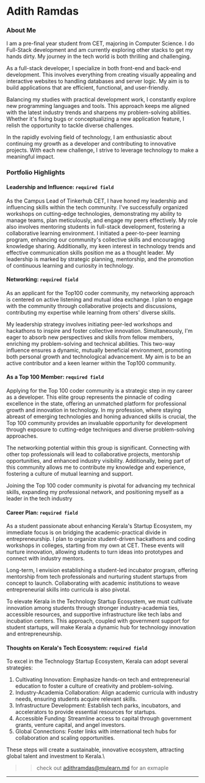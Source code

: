 # Adith Ramdas

### About Me

I am a pre-final year student from CET, majoring in Computer Science. I do Full-Stack development and am currently exploring other stacks to get my hands dirty. My journey in the tech world is both thrilling and challenging.

As a full-stack developer, I specialize in both front-end and back-end development. This involves everything from creating visually appealing and interactive websites to handling databases and server logic. My aim is to build applications that are efficient, functional, and user-friendly.

Balancing my studies with practical development work, I constantly explore new programming languages and tools. This approach keeps me aligned with the latest industry trends and sharpens my problem-solving abilities. Whether it's fixing bugs or conceptualizing a new application feature, I relish the opportunity to tackle diverse challenges.

In the rapidly evolving field of technology, I am enthusiastic about continuing my growth as a developer and contributing to innovative projects. With each new challenge, I strive to leverage technology to make a meaningful impact.

### Portfolio Highlights



#### Leadership and Influence: `required field`
As the Campus Lead of Tinkerhub CET, I have honed my leadership and influencing skills within the tech community. I've successfully organized workshops on cutting-edge technologies, demonstrating my ability to manage teams, plan meticulously, and engage my peers effectively. My role also involves mentoring students in full-stack development, fostering a collaborative learning environment. I initiated a peer-to-peer learning program, enhancing our community's collective skills and encouraging knowledge sharing. Additionally, my keen interest in technology trends and effective communication skills position me as a thought leader. My leadership is marked by strategic planning, mentorship, and the promotion of continuous learning and curiosity in technology.

#### Networking: `required field`

As an applicant for the Top100 coder community, my networking approach is centered on active listening and mutual idea exchange. I plan to engage with the community through collaborative projects and discussions, contributing my expertise while learning from others' diverse skills.

My leadership strategy involves initiating peer-led workshops and hackathons to inspire and foster collective innovation. Simultaneously, I'm eager to absorb new perspectives and skills from fellow members, enriching my problem-solving and technical abilities. This two-way influence ensures a dynamic, mutually beneficial environment, promoting both personal growth and technological advancement. My aim is to be an active contributor and a keen learner within the Top100 community.

#### As a Top 100 Member: `required field`

Applying for the Top 100 coder community is a strategic step in my career as a developer. This elite group represents the pinnacle of coding excellence in the state, offering an unmatched platform for professional growth and innovation in technology. In my profession, where staying abreast of emerging technologies and honing advanced skills is crucial, the Top 100 community provides an invaluable opportunity for development through exposure to cutting-edge techniques and diverse problem-solving approaches.

The networking potential within this group is significant. Connecting with other top professionals will lead to collaborative projects, mentorship opportunities, and enhanced industry visibility. Additionally, being part of this community allows me to contribute my knowledge and experience, fostering a culture of mutual learning and support.

Joining the Top 100 coder community is pivotal for advancing my technical skills, expanding my professional network, and positioning myself as a leader in the tech industry

#### Career Plan: `required field`

As a student passionate about enhancing Kerala's Startup Ecosystem, my immediate focus is on bridging the academic-practical divide in entrepreneurship. I plan to organize student-driven hackathons and coding workshops in colleges, starting from my own at CET. These events will nurture innovation, allowing students to turn ideas into prototypes and connect with industry mentors.

Long-term, I envision establishing a student-led incubator program, offering mentorship from tech professionals and nurturing student startups from concept to launch. Collaborating with academic institutions to weave entrepreneurial skills into curricula is also pivotal.

To elevate Kerala in the Technology Startup Ecosystem, we must cultivate innovation among students through stronger industry-academia ties, accessible resources, and supportive infrastructure like tech labs and incubation centers. This approach, coupled with government support for student startups, will make Kerala a dynamic hub for technology innovation and entrepreneurship.

#### Thoughts on Kerala's Tech Ecosystem: `required field`

To excel in the Technology Startup Ecosystem, Kerala can adopt several strategies:
1) Cultivating Innovation: Emphasize hands-on tech and entrepreneurial education to foster a culture of creativity and problem-solving.
2) Industry-Academia Collaboration: Align academic curricula with industry needs, ensuring students acquire relevant skills.
3) Infrastructure Development: Establish tech parks, incubators, and accelerators to provide essential resources for startups.
4) Accessible Funding: Streamline access to capital through government grants, venture capital, and angel investors.
5) Global Connections: Foster links with international tech hubs for collaboration and scaling opportunities.

These steps will create a sustainable, innovative ecosystem, attracting global talent and investment to Kerala.\


>> check out [adithramdas@mulearn.md](./profile/adithramdas@mulearn.md) for an exmaple

---
